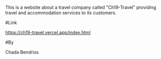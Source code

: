 This is a website about a travel company called "Ch19-Travel" providing travel and accommodation services to its customers.


#Link

https://ch19-travel.vercel.app/index.html

#By

Chada Bendriss


